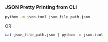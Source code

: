### JSON Pretty Printing from CLI

```bash
python -m json.tool json_file_path.json
```
OR
```bash
cat json_file_path.json | python -m json.tool
```
